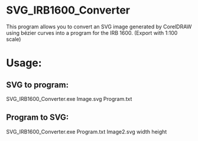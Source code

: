 # SVG_IRB1600_Converter
This program allows you to convert an SVG image generated by CorelDRAW using bézier curves into a program for the IRB 1600. (Export with 1:100 scale)

# Usage:
## SVG to program:
SVG_IRB1600_Converter.exe Image.svg Program.txt

## Program to SVG:
SVG_IRB1600_Converter.exe Program.txt Image2.svg width height
